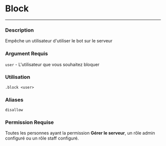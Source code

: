 # Block
---
### Description
Empêche un utilisateur d'utiliser le bot sur le serveur
### Argument Requis
`user` - L'utilisateur que vous souhaitez bloquer
### Utilisation
```
.block <user>
```
### Aliases
`disallow`
### Permission Requise
Toutes les personnes ayant la permission **Gérer le serveur**, un rôle admin configuré ou un rôle staff configuré.
